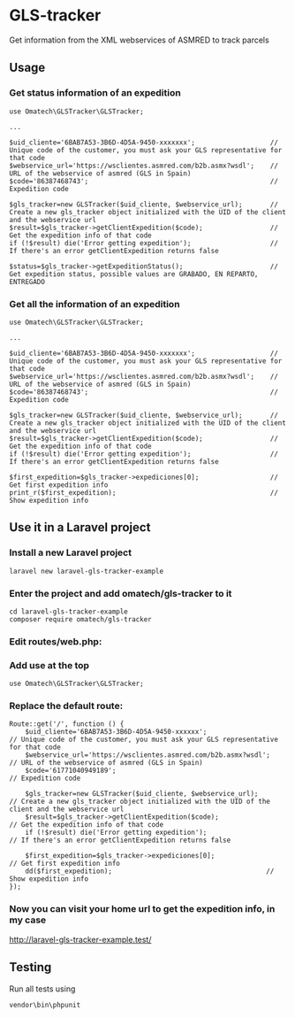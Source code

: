# GLS-tracker

Get information from the XML webservices of ASMRED to track parcels

## Usage

### Get status information of an expedition
```
use Omatech\GLSTracker\GLSTracker;

...

$uid_cliente='6BAB7A53-3B6D-4D5A-9450-xxxxxxx';                   // Unique code of the customer, you must ask your GLS representative for that code
$webservice_url='https://wsclientes.asmred.com/b2b.asmx?wsdl';    // URL of the webservice of asmred (GLS in Spain)
$code='86387468743';                                              // Expedition code

$gls_tracker=new GLSTracker($uid_cliente, $webservice_url);       // Create a new gls_tracker object initialized with the UID of the client and the webservice url
$result=$gls_tracker->getClientExpedition($code);                 // Get the expedition info of that code
if (!$result) die('Error getting expedition');                    // If there's an error getClientExpedition returns false

$status=$gls_tracker->getExpeditionStatus();                      // Get expedition status, possible values are GRABADO, EN REPARTO, ENTREGADO
```

### Get all the information of an expedition

```
use Omatech\GLSTracker\GLSTracker;

...

$uid_cliente='6BAB7A53-3B6D-4D5A-9450-xxxxxxx';                   // Unique code of the customer, you must ask your GLS representative for that code
$webservice_url='https://wsclientes.asmred.com/b2b.asmx?wsdl';    // URL of the webservice of asmred (GLS in Spain)
$code='86387468743';                                              // Expedition code

$gls_tracker=new GLSTracker($uid_cliente, $webservice_url);       // Create a new gls_tracker object initialized with the UID of the client and the webservice url
$result=$gls_tracker->getClientExpedition($code);                 // Get the expedition info of that code
if (!$result) die('Error getting expedition');                    // If there's an error getClientExpedition returns false

$first_expedition=$gls_tracker->expediciones[0];                  // Get first expedition info
print_r($first_expedition);                                       // Show expedition info
```

## Use it in a Laravel project

### Install a new Laravel project

```
laravel new laravel-gls-tracker-example
``` 

### Enter the project and add omatech/gls-tracker to it

```
cd laravel-gls-tracker-example
composer require omatech/gls-tracker
```

### Edit routes/web.php:

### Add use at the top

```
use Omatech\GLSTracker\GLSTracker;
```

### Replace the default route:

```
Route::get('/', function () {
    $uid_cliente='6BAB7A53-3B6D-4D5A-9450-xxxxxx';                    // Unique code of the customer, you must ask your GLS representative for that code
    $webservice_url='https://wsclientes.asmred.com/b2b.asmx?wsdl';    // URL of the webservice of asmred (GLS in Spain)
    $code='61771040949189';                                           // Expedition code
    
    $gls_tracker=new GLSTracker($uid_cliente, $webservice_url);       // Create a new gls_tracker object initialized with the UID of the client and the webservice url
    $result=$gls_tracker->getClientExpedition($code);                 // Get the expedition info of that code
    if (!$result) die('Error getting expedition');                    // If there's an error getClientExpedition returns false
    
    $first_expedition=$gls_tracker->expediciones[0];                  // Get first expedition info
    dd($first_expedition);                                       // Show expedition info
});
```

### Now you can visit your home url to get the expedition info, in my case

http://laravel-gls-tracker-example.test/

## Testing
Run all tests using 

```
vendor\bin\phpunit
```


